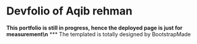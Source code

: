 # Devfolio of Aqib rehman

**This portfolio is still in progress, hence the deployed page is just for measurement\n**
*** The templated is totally designed by BootstrapMade


